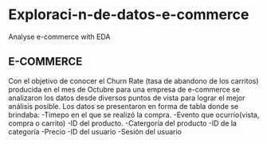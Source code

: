 # Exploraci-n-de-datos-e-commerce
Analyse e-commerce with EDA
## E-COMMERCE
Con el objetivo de conocer el Churn Rate (tasa de abandono de los carritos) producida en el mes de Octubre para una empresa de e-commerce se analizaron los datos desde diversos puntos de vista para lograr el mejor análisis posible. Los datos se presentaron en forma de tabla donde se brindaba: 
-Timepo en el que se realizó la compra.
-Evento que ocurrio(vista, compra o carrito)
-ID del producto.
-Catergoría del producto
-ID de la categoría
-Precio
-ID del usuario
-Sesión del usuario
